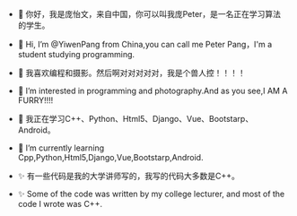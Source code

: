 - 👋 你好，我是庞怡文，来自中国，你可以叫我庞Peter，是一名正在学习算法的学生。
- 👋 Hi, I’m @YiwenPang from China,you can call me Peter Pang，I'm a student studying programming.

- 👀 我喜欢编程和摄影。然后啊对对对对对，我是个兽人控！！！！
- 👀 I’m interested in programming and photography.And as you see,I AM A FURRY!!!!

- 🌱 我正在学习C++、Python、Html5、Django、Vue、Bootstarp、Android。
- 🌱 I’m currently learning Cpp,Python,Html5,Django,Vue,Bootstarp,Android.

- ✨ 有一些代码是我的大学讲师写的，我写的代码大多数是C++。
- ✨ Some of the code was written by my college lecturer, and most of the code I wrote was C++.

<!---
YiwenPang/YiwenPang is a ✨ special ✨ repository because its `README.md` (this file) appears on your GitHub profile.
You can click the Preview link to take a look at your changes.
--->
